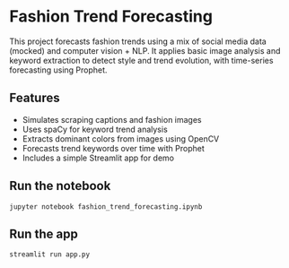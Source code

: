 # Fashion Trend Forecasting

This project forecasts fashion trends using a mix of social media data (mocked) and computer vision + NLP. It applies basic image analysis and keyword extraction to detect style and trend evolution, with time-series forecasting using Prophet.

## Features
- Simulates scraping captions and fashion images
- Uses spaCy for keyword trend analysis
- Extracts dominant colors from images using OpenCV
- Forecasts trend keywords over time with Prophet
- Includes a simple Streamlit app for demo

## Run the notebook
```
jupyter notebook fashion_trend_forecasting.ipynb
```

## Run the app
```
streamlit run app.py
```
